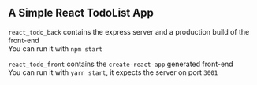 A Simple React TodoList App
---

`react_todo_back` contains the express server and a production build of the front-end  
You can run it with `npm start`  

`react_todo_front` contains the `create-react-app` generated front-end  
You can run it with `yarn start`, it expects the server on port `3001`